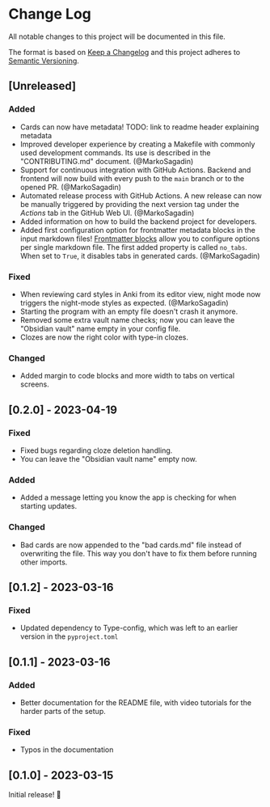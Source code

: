 # Change Log
All notable changes to this project will be documented in this file.

The format is based on [Keep a Changelog](http://keepachangelog.com/) and this project adheres to [Semantic Versioning](http://semver.org/).

## [Unreleased]

### Added
- Cards can now have metadata! TODO: link to readme header explaining metadata
- Improved developer experience by creating a Makefile with commonly used development commands. Its use is described in the "CONTRIBUTING.md" document. (@MarkoSagadin)
- Support for continuous integration with GitHub Actions. Backend and frontend will now build with every push to the `main` branch or to the opened PR. (@MarkoSagadin)
- Automated release process with GitHub Actions. A new release can now be manually triggered by providing the next version tag under the _Actions_ tab in the GitHub Web UI. (@MarkoSagadin)
- Added information on how to build the backend project for developers.
- Added first configuration option for frontmatter metadata blocks in the input markdown files! [Frontmatter blocks] allow you to configure options per single markdown file. The first added property is called `no_tabs`. When set to `True`, it disables tabs in generated cards. (@MarkoSagadin)

[Frontmatter blocks]: https://dev.to/dailydevtips1/what-exactly-is-frontmatter-123g

### Fixed
- When reviewing card styles in Anki from its editor view, night mode now triggers the night-mode styles as expected. (@MarkoSagadin)
- Starting the program with an empty file doesn't crash it anymore.
- Removed some extra vault name checks; now you can leave the "Obsidian vault" name empty in your config file.
- Clozes are now the right color with type-in clozes.

### Changed
- Added margin to code blocks and more width to tabs on vertical screens.

## [0.2.0] - 2023-04-19

### Fixed
- Fixed bugs regarding cloze deletion handling.
- You can leave the "Obsidian vault name" empty now.

### Added
- Added a message letting you know the app is checking for when starting updates.

### Changed
- Bad cards are now appended to the "bad cards.md" file instead of overwriting the file. This way you don't have to fix them before running other imports.

## [0.1.2] - 2023-03-16

### Fixed
- Updated dependency to Type-config, which was left to an earlier version in the `pyproject.toml`

## [0.1.1] - 2023-03-16

### Added
- Better documentation for the README file, with video tutorials for the harder parts of the setup.

### Fixed
- Typos in the documentation

## [0.1.0] - 2023-03-15
Initial release! 🥳

